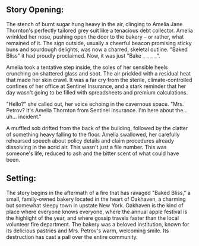 ## Story Opening:

The stench of burnt sugar hung heavy in the air, clinging to Amelia Jane Thornton's perfectly tailored grey suit like a tenacious debt collector. Amelia wrinkled her nose, pushing open the door to the bakery – or rather, what remained of it. The sign outside, usually a cheerful beacon promising sticky buns and sourdough delights, was now a charred, skeletal outline. "Baked Bliss" it had proudly proclaimed. Now, it was just "Bake _ _ _ _".

Amelia took a tentative step inside, the soles of her sensible heels crunching on shattered glass and soot. The air prickled with a residual heat that made her skin crawl. It was a far cry from the sterile, climate-controlled confines of her office at Sentinel Insurance, and a stark reminder that her day wasn't going to be filled with spreadsheets and premium calculations.

"Hello?" she called out, her voice echoing in the cavernous space. "Mrs. Petrov? It's Amelia Thornton from Sentinel Insurance. I'm here about the… uh… incident."

A muffled sob drifted from the back of the building, followed by the clatter of something heavy falling to the floor. Amelia swallowed, her carefully rehearsed speech about policy details and claim procedures already dissolving in the acrid air. This wasn't just a file number. This was someone's life, reduced to ash and the bitter scent of what could have been.
## Setting:

The story begins in the aftermath of a fire that has ravaged "Baked Bliss," a small, family-owned bakery located in the heart of Oakhaven, a charming but somewhat sleepy town in upstate New York. Oakhaven is the kind of place where everyone knows everyone, where the annual apple festival is the highlight of the year, and where gossip travels faster than the local volunteer fire department. The bakery was a beloved institution, known for its delicious pastries and Mrs. Petrov's warm, welcoming smile. Its destruction has cast a pall over the entire community.
